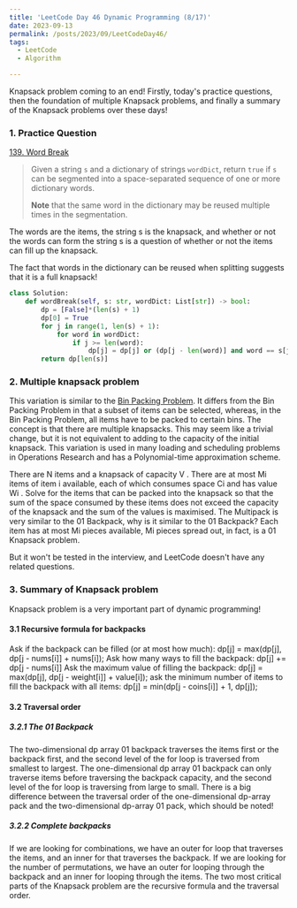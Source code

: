 ```yaml
---
title: 'LeetCode Day 46 Dynamic Programming (8/17)'
date: 2023-09-13
permalink: /posts/2023/09/LeetCodeDay46/
tags:
  - LeetCode
  - Algorithm

---
```


Knapsack problem coming to an end! Firstly, today's practice questions, then the foundation of multiple Knapsack problems, and finally a summary of the Knapsack problems over these days!


### 1. Practice Question 

[139. Word Break](https://leetcode.com/problems/word-break/)

> Given a string `s` and a dictionary of strings `wordDict`, return `true` if `s` can be segmented into a space-separated sequence of one or more dictionary words.
>
> **Note** that the same word in the dictionary may be reused multiple times in the segmentation.

The words are the items, the string s is the knapsack, and whether or not the words can form the string s is a question of whether or not the items can fill up the knapsack.

The fact that words in the dictionary can be reused when splitting suggests that it is a full knapsack!

```python
class Solution:
    def wordBreak(self, s: str, wordDict: List[str]) -> bool:
        dp = [False]*(len(s) + 1)
        dp[0] = True 
        for j in range(1, len(s) + 1):
            for word in wordDict:
                if j >= len(word):
                    dp[j] = dp[j] or (dp[j - len(word)] and word == s[j - len(word):j])
        return dp[len(s)]
```

### 2. Multiple knapsack problem

This variation is similar to the [Bin Packing Problem](https://en.wikipedia.org/wiki/Bin_packing_problem). It differs from the Bin Packing Problem in that a subset of items can be selected, whereas, in the Bin Packing Problem, all items have to be packed to certain bins. The concept is that there are multiple knapsacks. This may seem like a trivial change, but it is not equivalent to adding to the capacity of the initial knapsack. This variation is used in many loading and scheduling problems in Operations Research and has a Polynomial-time approximation scheme.

There are N items and a knapsack of capacity V . There are at most Mi items of item i available, each of which consumes space Ci and has value Wi . Solve for the items that can be packed into the knapsack so that the sum of the space consumed by these items does not exceed the capacity of the knapsack and the sum of the values is maximised.
The Multipack is very similar to the 01 Backpack, why is it similar to the 01 Backpack?
Each item has at most Mi pieces available, Mi pieces spread out, in fact, is a 01 Knapsack problem.

But it won't be tested in the interview, and LeetCode doesn't have any related questions.



### 3. Summary of Knapsack problem

Knapsack problem is a very important part of dynamic programming!

#### 3.1 Recursive formula for backpacks

Ask if the backpack can be filled (or at most how much): dp[j] = max(dp[j], dp[j - nums[i]] + nums[i]);
Ask how many ways to fill the backpack: dp[j] += dp[j - nums[i]]
Ask the maximum value of filling the backpack: dp[j] = max(dp[j], dp[j - weight[i]] + value[i]);
ask the minimum number of items to fill the backpack with all items: dp[j] = min(dp[j - coins[i]] + 1, dp[j]);

#### 3.2 Traversal order

##### 3.2.1 The 01 Backpack

The two-dimensional dp array 01 backpack traverses the items first or the backpack first, and the second level of the for loop is traversed from smallest to largest.
The one-dimensional dp array 01 backpack can only traverse items before traversing the backpack capacity, and the second level of the for loop is traversing from large to small.
There is a big difference between the traversal order of the one-dimensional dp-array pack and the two-dimensional dp-array 01 pack, which should be noted!

##### 3.2.2 Complete backpacks

If we are looking for combinations, we have an outer for loop that traverses the items, and an inner for that traverses the backpack.
If we are looking for the number of permutations, we have an outer for looping through the backpack and an inner for looping through the items.
The two most critical parts of the Knapsack problem are the recursive formula and the traversal order.

